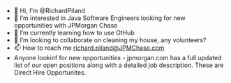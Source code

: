 - 👋 Hi, I’m @RichardPiland
- 👀 I’m interested in Java Software Engineers looking for new opportunities with JPMorgan Chase
- 🌱 I’m currently learning how to use GtHub
- 💞️ I’m looking to collaborate on cleaning my house, any volunteers?
- 📫 How to reach me richard.piland@JPMChase.com
- Anyone lookinf for new opportunities - jpmorgan.com has a full updated list of our open positions along with a detailed job description.  These are Direct Hire Opportunites.

<!---
RichardPiland/RichardPiland is a ✨ special ✨ repository because its `README.md` (this file) appears on your GitHub profile.
You can click the Preview link to take a look at your changes.
--->
